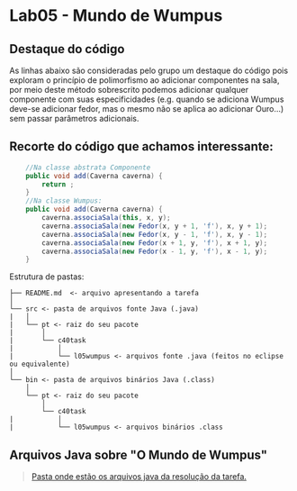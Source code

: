 # Lab05 - Mundo de Wumpus

## Destaque do código 

As linhas abaixo são consideradas pelo grupo um destaque do código pois exploram o princípio de polimorfismo ao adicionar componentes na sala, por meio deste método sobrescrito podemos adicionar qualquer componente com suas especificidades (e.g. quando se adiciona Wumpus deve-se adicionar fedor, mas o mesmo não se aplica ao adicionar Ouro...) sem passar parâmetros adicionais.

## Recorte do código que achamos interessante:
```java
    //Na classe abstrata Componente
    public void add(Caverna caverna) {
		return ;
	}
    //Na classe Wumpus:
    public void add(Caverna caverna) {
		caverna.associaSala(this, x, y);
		caverna.associaSala(new Fedor(x, y + 1, 'f'), x, y + 1);
		caverna.associaSala(new Fedor(x, y - 1, 'f'), x, y - 1);
		caverna.associaSala(new Fedor(x + 1, y, 'f'), x + 1, y);
		caverna.associaSala(new Fedor(x - 1, y, 'f'), x - 1, y);
	}
```
Estrutura de pastas:

~~~
├── README.md  <- arquivo apresentando a tarefa
│
└── src <- pasta de arquivos fonte Java (.java)
|   │
|   └── pt <- raiz do seu pacote
|       │
|       └── c40task
|           │
|           └── l05wumpus <- arquivos fonte .java (feitos no eclipse ou equivalente)
│
└── bin <- pasta de arquivos binários Java (.class)
    │
    └── pt <- raiz do seu pacote
        │
        └── c40task
|           │
|           └── l05wumpus <- arquivos binários .class
~~~

## Arquivos Java sobre "O Mundo de Wumpus"

> [Pasta onde estão os arquivos java da resolução da tarefa.](src/pt/c40task/l05wumpus)